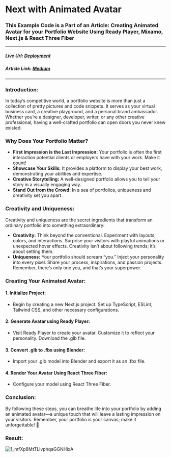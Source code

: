 # Next with Animated Avatar

### This Example Code is a Part of an Article: Creating Animated Avatar for your Portfolio Website Using Ready Player, Mixamo, Next.js & React Three Fiber

<hr />

##### Live Url: [Deployment](https://next-with-animated-avatar.vercel.app/)
##### Article Link: [Medium](https://faraasat.medium.com/creating-animated-avatar-for-your-portfolio-website-using-ready-player-mixamo-next-js-fd4405747b81)

<hr />

### Introduction:
In today’s competitive world, a portfolio website is more than just a collection of pretty pictures and code snippets. It serves as your virtual business card, a creative playground, and a personal brand ambassador. Whether you’re a designer, developer, writer, or any other creative professional, having a well-crafted portfolio can open doors you never knew existed.

### Why Does Your Portfolio Matter?
- <b>First Impression is the Last Impression:</b> Your portfolio is often the first interaction potential clients or employers have with your work. Make it count!
- <b>Showcase Your Skills:</b> It provides a platform to display your best work, demonstrating your abilities and expertise.
- <b>Creative Storytelling:</b> A well-designed portfolio allows you to tell your story in a visually engaging way.
- <b>Stand Out from the Crowd:</b> In a sea of portfolios, uniqueness and creativity set you apart.

### Creativity and Uniqueness: 
Creativity and uniqueness are the secret ingredients that transform an ordinary portfolio into something extraordinary:
- <b>Creativity:</b> Think beyond the conventional. Experiment with layouts, colors, and interactions. Surprise your visitors with playful animations or unexpected hover effects. Creativity isn’t about following trends; it’s about setting them.
- <b>Uniqueness:</b> Your portfolio should scream “you.” Inject your personality into every pixel. Share your process, inspirations, and passion projects. Remember, there’s only one you, and that’s your superpower.

### Creating Your Animated Avatar:
#### 1. Initialize Project: 
- Begin by creating a new Next.js project. Set up TypeScript, ESLint, Tailwind CSS, and other necessary configurations.
#### 2. Generate Avatar using Ready Player: 
- Visit Ready Player to create your avatar. Customize it to reflect your personality. Download the .glb file.
#### 3. Convert .glb to .fbx using Blender: 
- Import your .glb model into Blender and export it as an .fbx file.
#### 4. Render Your Avatar Using React Three Fiber:
- Configure your model using React Three Fiber.

### Conclusion:
By following these steps, you can breathe life into your portfolio by adding an animated avatar—a unique touch that will leave a lasting impression on your visitors. Remember, your portfolio is your canvas; make it unforgettable! 🚀

### Result:
![1_mfXp8MtTLlvphqaGGNHixA](https://github.com/faraasat/next-with-animated-avatar/assets/63093876/e6b8a751-93c5-4743-88dd-868e95a9dd0b)

